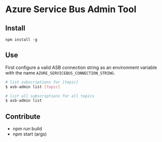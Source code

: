 # Azure Service Bus Admin Tool

## Install
`npm install -g`

## Use
First configure a valid ASB connection string as an environment variable
with the name `AZURE_SERVICEBUS_CONNECTION_STRING`.

```bash
# list subscriptions for [topic]
$ asb-admin list [topic]

# list all subscriptions for all topics
$ asb-admin list
```

## Contribute
- npm run build
- npm start (args)
